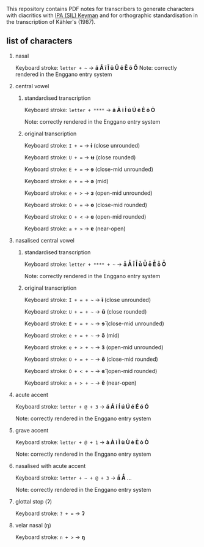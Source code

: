 This repository contains PDF notes for transcribers to generate 
characters with diacritics with [IPA (SIL) Keyman](https://help.keyman.com/keyboard/sil_ipa/1.8.6/sil_ipa) and for orthographic 
standardisation in the transcription of Kähler's (1987).

## list of characters

1. nasal

	Keyboard stroke: `letter + ~` → **ã  Ã  ĩ  Ĩ  ũ  Ũ  ẽ  Ẽ  õ  Õ**
	Note: correctly rendered in the Enggano entry system

2. central vowel
    1. standardised transcription

		Keyboard stroke: `letter + ****` → **ȧ  Ȧ  i̇  İ  u̇  U̇  ė  Ė ȯ  Ȯ**
		
		Note: correctly rendered in the Enggano entry system

	2. original transcription

		Keyboard stroke: `I + =` → **ɨ** (close unrounded)
		
		Keyboard stroke: `U + =` → **ʉ** (close rounded)
		
		Keyboard stroke: `E + =` → **ɘ** (close-mid unrounded)
		
		Keyboard stroke: `e + =` → **ə** (mid)
		
		Keyboard stroke: `e + >` → **ɜ** (open-mid unrounded)
	
		Keyboard stroke: `O + =` → **ɵ** (close-mid rounded)
		
		Keyboard stroke: `O + <` → **ɞ** (open-mid rounded)
	
		Keyboard stroke: `a + >` → **ɐ** (near-open)

3. nasalised central vowel
	1. standardised transcription

		Keyboard stroke: `letter + **** + ~` → **ȧ̃  Ȧ̃  i̇̃  İ̃  u̇̃  U̇̃  ė̃  Ė̃  ȯ̃  Ȯ̃**
		
		Note: correctly rendered in the Enggano entry system

	2. original transcription

		Keyboard stroke: `I + = + ~` → **ɨ̃** (close unrounded)
		
		Keyboard stroke: `U + = + ~` → **ʉ̃** (close rounded)
		
		Keyboard stroke: `E + = + ~` → **ɘ̃** (close-mid unrounded)
		
		Keyboard stroke: `e + = + ~` → **ə̃** (mid)
		
		Keyboard stroke: `e + > + ~` → **ɜ̃** (open-mid unrounded)
	
		Keyboard stroke: `O + = + ~` → **ɵ̃** (close-mid rounded)
		
		Keyboard stroke: `O + < + ~` → **ɞ̃** (open-mid rounded)
	
		Keyboard stroke: `a + > + ~` → **ɐ̃** (near-open)

4. acute accent

	Keyboard stroke: `letter + @ + 3` → **á  Á  í  Í  ú  Ú  é  É  ó  Ó**
	
	Note: correctly rendered in the Enggano entry system

5. grave accent

	Keyboard stroke: `letter + @ + 1` → **à  À  ì  Ì  ù  Ù  è  È  ò  Ò**
	
	Note: correctly rendered in the Enggano entry system

6. nasalised with acute accent

	Keyboard stroke: `letter + ~ + @ + 3` → **ã́  Ã́** ...
	
	Note: correctly rendered in the Enggano entry system

7. glottal stop (ʔ)

	Keyboard stroke: `? + =` → **ʔ**

8. velar nasal (ŋ)

	Keyboard stroke: `n + >` → **ŋ**
